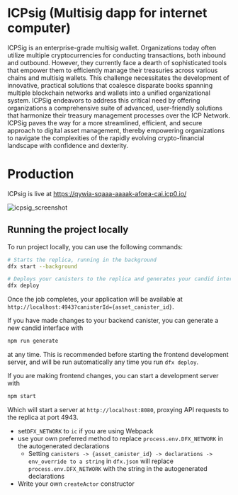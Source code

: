 # ICPsig (Multisig dapp for internet computer)

ICPSig is an enterprise-grade multisig wallet.
Organizations today often utilize multiple cryptocurrencies for conducting transactions, both inbound and outbound. However, they currently face a dearth of sophisticated tools that empower them to efficiently manage their treasuries across various chains and multisig wallets. This challenge necessitates the development of innovative, practical solutions that coalesce disparate books spanning multiple blockchain networks and wallets into a unified organizational system.
ICPSig endeavors to address this critical need by offering organizations a comprehensive suite of advanced, user-friendly solutions that harmonize their treasury management processes over the ICP Network. ICPSig paves the way for a more streamlined, efficient, and secure approach to digital asset management, thereby empowering organizations to navigate the complexities of the rapidly evolving crypto-financial landscape with confidence and dexterity.

# Production

ICPsig is live at https://qywia-sqaaa-aaaak-afoea-cai.icp0.io/

![icpsig_screenshot](https://github.com/ICPsig/icpsig/assets/874046/98ec8f24-a46e-4eb6-b666-a326f06c50f6)

## Running the project locally

To run project locally, you can use the following commands:

```bash
# Starts the replica, running in the background
dfx start --background

# Deploys your canisters to the replica and generates your candid interface
dfx deploy
```

Once the job completes, your application will be available at `http://localhost:4943?canisterId={asset_canister_id}`.

If you have made changes to your backend canister, you can generate a new candid interface with

```bash
npm run generate
```

at any time. This is recommended before starting the frontend development server, and will be run automatically any time you run `dfx deploy`.

If you are making frontend changes, you can start a development server with

```bash
npm start
```

Which will start a server at `http://localhost:8080`, proxying API requests to the replica at port 4943.

- set`DFX_NETWORK` to `ic` if you are using Webpack
- use your own preferred method to replace `process.env.DFX_NETWORK` in the autogenerated declarations
  - Setting `canisters -> {asset_canister_id} -> declarations -> env_override to a string` in `dfx.json` will replace `process.env.DFX_NETWORK` with the string in the autogenerated declarations
- Write your own `createActor` constructor
